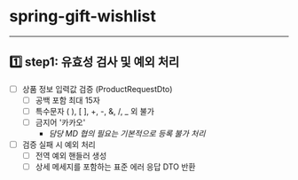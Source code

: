 # **spring-gift-wishlist**

***

## 1️⃣ step1: 유효성 검사 및 예외 처리

- [ ] 상품 정보 입력값 검증 (ProductRequestDto)
  - [ ] 공백 포함 최대 15자
  - [ ] 특수문자 ( ), [ ], +, -, &, /, _ 외 불가
  - [ ] 금지어 '카카오'
    - *담당 MD 협의 필요는 기본적으로 등록 불가 처리*
- [ ] 검증 실패 시 예외 처리
  - [ ] 전역 예외 핸들러 생성
  - [ ] 상세 메세지를 포함하는 표준 에러 응답 DTO 반환